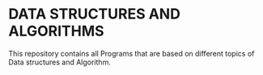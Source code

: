 # DATA STRUCTURES AND ALGORITHMS
This repository contains all Programs that are based on different topics of Data structures and Algorithm.
